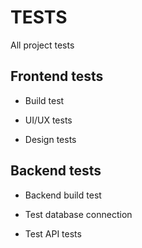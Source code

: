 # TESTS

All project tests

## Frontend tests

- Build test

- UI/UX tests

- Design tests

## Backend tests

- Backend build test

- Test database connection

- Test API tests
